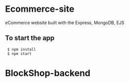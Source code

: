 # Ecommerce-site

eCommerce website built with the Express, MongoDB, EJS


## To start the app
     $ npm install
     $ npm start
# BlockShop-backend
